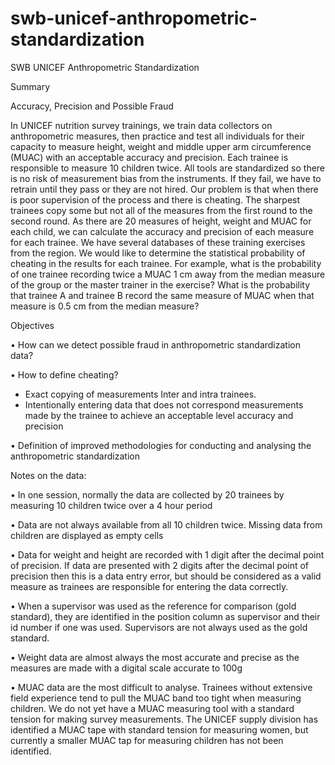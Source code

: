 # swb-unicef-anthropometric-standardization

SWB UNICEF Anthropometric Standardization

Summary

Accuracy, Precision and Possible Fraud

In UNICEF nutrition survey trainings, we train data collectors on anthropometric measures, then practice and test all individuals for their capacity to measure height, weight and middle upper arm circumference (MUAC) with an acceptable accuracy and precision. Each trainee is responsible to measure 10 children twice.  All tools are standardized so there is no risk of measurement bias from the instruments.   If they fail, we have to retrain until they pass or they are not hired. Our problem is that when there is poor supervision of the process and there is cheating. The sharpest trainees copy some but not all of the measures from the first round to the second round.  As there are 20 measures of height, weight and MUAC for each child, we can calculate the accuracy and precision of each measure for each trainee.  We have several databases of these training exercises from the region. We would like to determine the statistical probability of cheating in the results for each trainee.   For example, what is the probability of one trainee recording twice a MUAC 1 cm away from the median measure of the group or the master trainer in the exercise?  What is the probability that trainee A and trainee B record the same measure of MUAC when that measure is 0.5 cm from the median measure? 
 
Objectives

•	How can we detect possible fraud in anthropometric standardization data?

•	How to define cheating? 
-	Exact copying of measurements Inter and intra trainees. 
-	Intentionally entering data that does not correspond measurements made by the trainee to achieve an acceptable level accuracy and precision

•	Definition of improved methodologies for conducting and analysing the anthropometric standardization

Notes on the data: 

•	In one session, normally the data are collected by 20 trainees by measuring 10 children twice over a 4 hour period

•	Data are not always available from all 10 children twice. Missing data from children are displayed as empty cells

•	Data for weight and height are recorded with 1 digit after the decimal point of precision.  If data are presented with 2 digits after the decimal point of precision then this is a data entry error, but should be considered as a valid measure as trainees are responsible for entering the data correctly. 

•	When a supervisor was used as the reference for comparison (gold standard), they are identified in the position column as supervisor and their id number if one was used.  Supervisors are not always used as the gold standard. 

•	Weight data are almost always the most accurate and precise as the measures are made with a digital scale accurate to 100g

•	MUAC data are the most difficult to analyse.  Trainees without extensive field experience tend to pull the MUAC band too tight when measuring children.  We do not yet have a MUAC measuring tool with a standard tension for making survey measurements.  The UNICEF supply division has identified a MUAC tape with standard tension for measuring women, but currently a smaller MUAC tap for measuring children has not been identified. 

